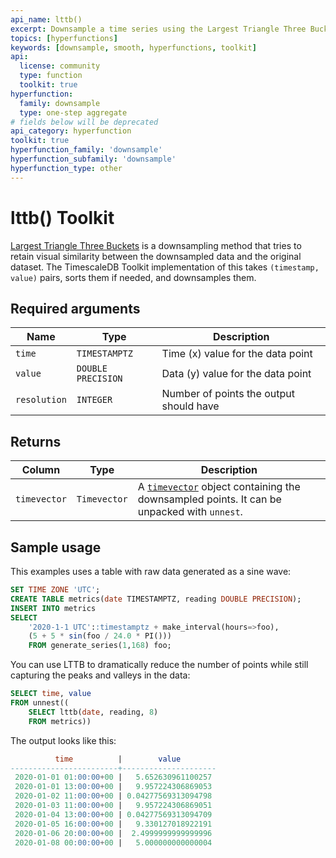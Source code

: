 ```yaml
---
api_name: lttb()
excerpt: Downsample a time series using the Largest Triangle Three Buckets method
topics: [hyperfunctions]
keywords: [downsample, smooth, hyperfunctions, toolkit]
api:
  license: community
  type: function
  toolkit: true
hyperfunction:
  family: downsample
  type: one-step aggregate
# fields below will be deprecated
api_category: hyperfunction
toolkit: true
hyperfunction_family: 'downsample'
hyperfunction_subfamily: 'downsample'
hyperfunction_type: other
---
```


# lttb()  <tag type="toolkit">Toolkit</tag>

[Largest Triangle Three Buckets][gh-lttb] is a downsampling method that
tries to retain visual similarity between the downsampled data and the
original dataset. The TimescaleDB Toolkit implementation of this takes
`(timestamp, value)` pairs, sorts them if needed, and downsamples them.

## Required arguments

|Name| Type |Description|
|-|-|-|
|`time`|`TIMESTAMPTZ`|Time (x) value for the data point|
|`value`|`DOUBLE PRECISION`|Data (y) value for the data point|
|`resolution`|`INTEGER`|Number of points the output should have|

## Returns

|Column|Type|Description|
|-|-|-|
|`timevector`|`Timevector`|A [`timevector`][hyperfunctions-timevectors] object containing the downsampled points. It can be unpacked with `unnest`.|

## Sample usage

This examples uses a table with raw data generated as a sine wave:

```sql
SET TIME ZONE 'UTC';
CREATE TABLE metrics(date TIMESTAMPTZ, reading DOUBLE PRECISION);
INSERT INTO metrics
SELECT
    '2020-1-1 UTC'::timestamptz + make_interval(hours=>foo),
    (5 + 5 * sin(foo / 24.0 * PI()))
    FROM generate_series(1,168) foo;
```

You can use LTTB to dramatically reduce the number of points while still
capturing the peaks and valleys in the data:

```sql
SELECT time, value
FROM unnest((
    SELECT lttb(date, reading, 8)
    FROM metrics))
```

The output looks like this:


```sql
          time          |        value        
------------------------+---------------------
 2020-01-01 01:00:00+00 |   5.652630961100257
 2020-01-01 13:00:00+00 |   9.957224306869053
 2020-01-02 11:00:00+00 | 0.04277569313094798
 2020-01-03 11:00:00+00 |   9.957224306869051
 2020-01-04 13:00:00+00 | 0.04277569313094709
 2020-01-05 16:00:00+00 |   9.330127018922191
 2020-01-06 20:00:00+00 |  2.4999999999999996
 2020-01-08 00:00:00+00 |   5.000000000000004
```

[gh-lttb]: https://github.com/sveinn-steinarsson/flot-downsample
[hyperfunctions-timevectors]: /timescaledb/:currentVersion:/how-to-guides/hyperfunctions/function-pipelines/#timevectors
